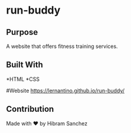 # run-buddy

## Purpose
A website that offers fitness training services.

## Built With
*HTML
*CSS

#Website
https://lernantino.github.io/run-buddy/

## Contribution
Made with ❤️ by Hibram Sanchez
